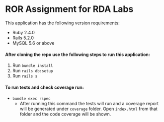 # ROR Assignment for RDA Labs

This application has the following version requirements:

* Ruby 2.4.0
* Rails 5.2.0
* MySQL 5.6 or above

#### After cloning the repo use the following steps to run this application:

1. Run `bundle install`
2. Run `rails db:setup`
3. Run `rails s`

#### To run tests and check coverage run:

* `bundle exec rspec`
    * After running this command the tests will run and a coverage report will be generated under `coverage` folder. Open `index.html` from that folder and the code coverage will be shown.
